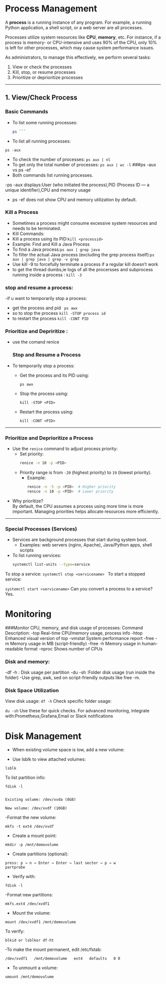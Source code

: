 # Process Management

A **process** is a running instance of any program. For example, a running Python application, a shell script, or a web server are all processes.

Processes utilize system resources like **CPU**, **memory**, etc. For instance, if a process is memory- or CPU-intensive and uses 90% of the CPU, only 10% is left for other processes, which may cause system performance issues.

As administrators, to manage this effectively, we perform several tasks:

1. View or check the processes
2. Kill, stop, or resume processes
3. Prioritize or deprioritize processes

---

## 1. View/Check Process

### Basic Commands

- To list some running processes:
  ```bash
  ps ```
- To list all running processes:
```
ps -aux
```
- To check the number of processes:
  ``` ps aux | nl ```
- To get only the total number of processes:
``` ps aux | wc -l ```
###ps -aux vs ps -ef
- Both commands list running processes.

-ps -aux displays:User (who initiated the process),PID (Process ID — a unique identifier),CPU and memory usage

- ps -ef does not show CPU and memory utilization by default.
### Kill a Process
- Sometimes a process might consume excessive system resources and needs to be terminated.
- Kill Commands:
- Kill a process using its PID:```kill <processid>```
- Example: Find and Kill a Java Process
- To find a Java process:``` ps aux | grep java ```
- To filter the actual Java process (excluding the grep process itself):```ps aux | grep java | grep -v grep  ```
- Use kill -9 <PID> to forcefully terminate a process if a regular kill doesn’t work
- to get the thread dumbs,ie logs of all the procersses and subprocess running inside a process :
  ``` kill -3 ```
### stop and resume a process:
-if u want to temporarily stop a process:
- get the process and pid ``` ps awx```
- so to stop the process ``` kill -STOP process id ```
- to restart the process ``` kill -CONT PID ```
### Prioritize and Depriritize :
- use the comand renice
  ### Stop and Resume a Process

- To temporarily stop a process:
  - Get the process and its PID using:
    ```
    ps awx
    ```
  - Stop the process using:
    ```
    kill -STOP <PID>
    ```
  - Restart the process using:
    ```
    kill -CONT <PID>
    ```

---

### Prioritize and Deprioritize a Process

- Use the `renice` command to adjust process priority:
  - Set priority:
    ```bash
    renice -n 10 -p <PID>
    ```
  - Priority range is from `-20` (highest priority) to `19` (lowest priority).
    - Example:
      ```bash
      renice -n -5 -p <PID>  # Higher priority
      renice -n 10 -p <PID>  # Lower priority
      ```
- Why prioritize?  
  By default, the CPU assumes a process using more time is more important. Managing priorities helps allocate resources more efficiently.

---

### Special Processes (Services)

- Services are background processes that start during system boot.
  - Examples: web servers (nginx, Apache), Java/Python apps, shell scripts
- To list running services:
  ```bash
  systemctl list-units --type=service
To stop a service:
```systemctl stop <servicename> ```
To start a stopped service:

```systemctl start <servicename>```
Can you convert a process to a service? Yes.
# Monitoring
###Monitor CPU, memory, and disk usage of processes:
Command	Description:
-top	Real-time CPU/memory usage, process info
-htop	Enhanced visual version of top
-vmstat	System performance report
-free -m	Memory usage in MB (script-friendly)
-free -h	Memory usage in human-readable format
-nproc	Shows number of CPUs

### Disk and memory:

-df -h           : Disk usage per partition
-du -sh          :Folder disk usage (run inside the folder)
-Use grep, awk, sed on script-friendly outputs like free -m.
### Disk Space Utilization
View disk usage:
```df -h```
Check specific folder usage:

```du -sh```
Use these for quick checks. For advanced monitoring, integrate with:Prometheus,Grafana,Email or Slack notifications
# Disk Management
- When existing volume space is low, add a new volume:

- Use lsblk to view attached volumes:
```
lsblk
```
To list partition info:
```
fdisk -l
```
```Example:

Existing volume: /dev/xvda (8GB)

New volume: /dev/xvdf (10GB)
````

-Format the new volume:
```
mkfs -t ext4 /dev/xvdf
```
- Create a mount point:
 ```
mkdir -p /mnt/demovolume
```
- Create partitions (optional):
```gdisk /dev/xvdf
press: p → n → Enter → Enter → last sector → p → w
partprobe
```
- Verify with:
```
fdisk -l
```
-Format new partitions:

```
mkfs.ext4 /dev/xvdf1
```
- Mount the volume:
```
mount /dev/xvdf1 /mnt/demovolume
```
To verify:
```
blkid or lsblkor df-ht
```

-To make the mount permanent, edit /etc/fstab:

```
/dev/xvdf1   /mnt/demovolume   ext4   defaults   0 0
```
- To unmount a volume:
```
umount /mnt/demovolume
```







